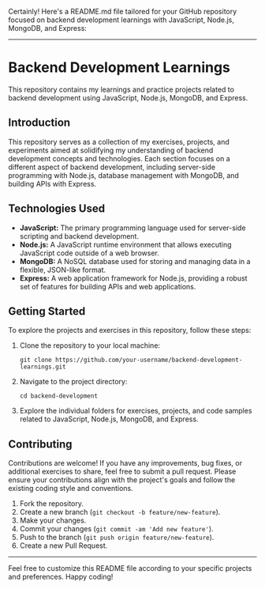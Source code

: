 Certainly! Here's a README.md file tailored for your GitHub repository focused on backend development learnings with JavaScript, Node.js, MongoDB, and Express:

---

# Backend Development Learnings

This repository contains my learnings and practice projects related to backend development using JavaScript, Node.js, MongoDB, and Express.


## Introduction

This repository serves as a collection of my exercises, projects, and experiments aimed at solidifying my understanding of backend development concepts and technologies. Each section focuses on a different aspect of backend development, including server-side programming with Node.js, database management with MongoDB, and building APIs with Express.

## Technologies Used

- **JavaScript:** The primary programming language used for server-side scripting and backend development.
- **Node.js:** A JavaScript runtime environment that allows executing JavaScript code outside of a web browser.
- **MongoDB:** A NoSQL database used for storing and managing data in a flexible, JSON-like format.
- **Express:** A web application framework for Node.js, providing a robust set of features for building APIs and web applications.

## Getting Started

To explore the projects and exercises in this repository, follow these steps:

1. Clone the repository to your local machine:

   ```
   git clone https://github.com/your-username/backend-development-learnings.git
   ```

2. Navigate to the project directory:

   ```
   cd backend-development
   ```

3. Explore the individual folders for exercises, projects, and code samples related to JavaScript, Node.js, MongoDB, and Express.

## Contributing

Contributions are welcome! If you have any improvements, bug fixes, or additional exercises to share, feel free to submit a pull request. Please ensure your contributions align with the project's goals and follow the existing coding style and conventions.

1. Fork the repository.
2. Create a new branch (`git checkout -b feature/new-feature`).
3. Make your changes.
4. Commit your changes (`git commit -am 'Add new feature'`).
5. Push to the branch (`git push origin feature/new-feature`).
6. Create a new Pull Request.

---

Feel free to customize this README file according to your specific projects and preferences. Happy coding!

